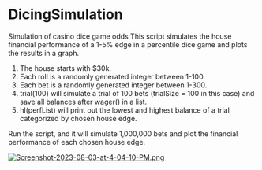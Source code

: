 # DicingSimulation
Simulation of casino dice game odds
This script simulates the house financial performance of a 1-5% edge in a percentile dice game and plots the results in a graph.
1. The house starts with $30k.
2. Each roll is a randomly generated integer between 1-100.
3. Each bet is a randomly generated integer between 1-300.
4. trial(100) will simulate a trial of 100 bets (trialSize = 100 in this case) and save all balances after wager() in a list.
5. hl(perfList) will print out the lowest and highest balance of a trial categorized by chosen house edge.

Run the script, and it will simulate 1,000,000 bets and plot the financial performance of each chosen house edge.

[![Screenshot-2023-08-03-at-4-04-10-PM.png](https://i.postimg.cc/c475SKYh/Screenshot-2023-08-03-at-4-04-10-PM.png)](https://postimg.cc/bsJR0wmS)
